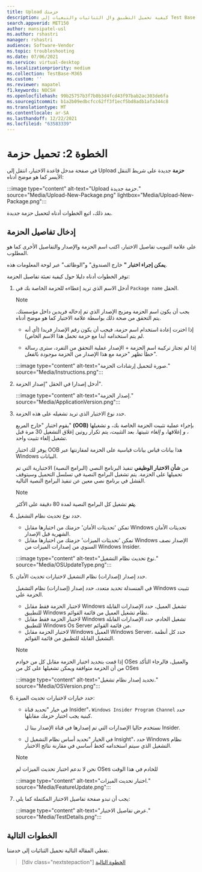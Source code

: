 ```yaml
---
title: Upload حزمتك
description: كيفية تحميل التطبيق وال الثنائيات والتبعيات إلى Test Base
search.appverid: MET150
author: mansipatel-usl
ms.author: rshastri
manager: rshastri
audience: Software-Vendor
ms.topic: troubleshooting
ms.date: 07/06/2021
ms.service: virtual-desktop
ms.localizationpriority: medium
ms.collection: TestBase-M365
ms.custom: ''
ms.reviewer: mapatel
f1.keywords: NOCSH
ms.openlocfilehash: 99b25757b3f7b0b3d4fcd43f97bab2ac303de6fa
ms.sourcegitcommit: b1a2b09edbcfcc62ff3f1ecf5bd8adb1afa344c8
ms.translationtype: MT
ms.contentlocale: ar-SA
ms.lasthandoff: 12/22/2021
ms.locfileid: "63583339"
---
```

# <a name="step-2-uploading-a-package"></a>الخطوة 2: تحميل حزمة

في صفحة مدخل قاعدة الاختبار، انتقل إلى Upload **حزمة** جديدة على شريط التنقل الأيسر كما هو موضح أدناه:

:::image type="content" alt-text="Upload حزمة جديدة." source="Media/Upload-New-Package.png" lightbox="Media/Upload-New-Package.png":::

بعد ذلك، اتبع الخطوات أدناه لتحميل حزمة جديدة.

## <a name="enter-details-for-your-package"></a>إدخال تفاصيل الحزمة

على علامة التبويب تفاصيل الاختبار، اكتب اسم الحزمة والإصدار والتفاصيل الأخرى كما هو المطلوب.

**يمكن إجراء اختبار "** خارج الصندوق" و"الوظائف" عبر لوحة المعلومات هذه.

توفر الخطوات أدناه دليلا حول كيفية تعبئة تفاصيل الحزمة:

1. أدخل الاسم الذي تريد إعطاءه للحزمة الخاصة بك في `Package name` الحقل.

    > [!NOTE]
    > يجب أن يكون اسم الحزمة ومزيج الإصدار الذي تم إدخاله فريدين داخل مؤسستك. يتم التحقق من صحة ذلك بواسطة علامة الاختيار كما هو موضح أدناه.

    - إذا اخترت إعادة استخدام اسم حزمة، فيجب أن يكون رقم الإصدار فريدا (أي أنه لم يتم استخدامه أبدا مع حزمة تحمل هذا الاسم الخاص).

    - إذا لم تجتاز تركيبة اسم الحزمة + الإصدار عملية التحقق من التفرد، سترى رسالة خطأ تظهر "حزمة مع هذا الإصدار من الحزمة *موجودة بالفعل".*

    :::image type="content" alt-text="صورة لتحميل إرشادات الحزمة." source="Media/Instructions.png":::

2. أدخل إصدارا في الحقل "إصدار الحزمة".

    :::image type="content" alt-text="إصدار الحزمة." source="Media/ApplicationVersion.png":::

3. حدد نوع الاختبار الذي تريد تشغيله على هذه الحزمة.

    يقوم اختبار "خارج المربع" **(OOB)** بإجراء عملية تثبيت الحزمة الخاصة بك، و تشغيلها *، و* إغلاقها، و *إلغاء* تثبيتها. بعد التثبيت، يتم تكرار روتين إغلاق التشغيل 30 مرة قبل تشغيل إلغاء تثبيت واحد.

    يوفر لك اختبار OOB هذا بيانات قياس بيانات قياسية على الحزمة لمقارنتها عبر Windows البيانات.

    من **شأن الاختبار الوظيفي** تنفيذ البرنامج النصي (البرامج النصية) الاختبارية التي تم تحميلها على الحزمة. يتم تشغيل البرامج النصية في تسلسل التحميل وسيتوقف الفشل في برنامج نصي معين عن تنفيذ البرامج النصية التالية.

    > [!NOTE]
    > **يتم** تشغيل كل البرامج النصية لمدة 80 دقيقة على الأكثر.

4. حدد نوع تحديث نظام التشغيل.

    - تمكن 'تحديثات الأمان' حزمتك من اختبارها مقابل Windows تحديثات الأمان الشهرية قبل الإصدار.
    - تمكن 'تحديثات الميزات' حزمتك من اختبارها مقابل Windows الإصدار نصف السنوي من إصدارات الميزات من Windows Insider.
    <!---
    Change to the correct picture
    -->
    :::image type="content" alt-text="نوع تحديث نظام التشغيل." source="Media/OSUpdateType.png":::

5. حدد إصدار (إصدارات) نظام التشغيل لاختبارات تحديث الأمان.

    في المنسدلة تحديد متعدد، حدد إصدار (إصدارات) نظام التشغيل Windows تثبيت الحزمة على.

    - لاختبار الحزمة فقط مقابل Windows تشغيل العميل، حدد الإصدارات القابلة للتطبيق Windows نظام تشغيل العميل من قائمة القوائم.
    - لاختبار الحزمة فقط مقابل Windows تشغيل الخادم، حدد الإصدارات القابلة للتطبيق Windows Os Server من قائمة القوائم.
    - لاختبار الحزمة مقابل Windows العميل Windows Server، حدد كل أنظمة التشغيل القابلة للتطبيق من قائمة القوائم.

    > [!NOTE]
    > إذا قمت بتحديد اختبار الحزمة مقابل كل من خوادم OSes والعميل، فالرجاء التأكد من أن الحزمة متوافقة ويمكن تشغيلها على كل من OSes

    :::image type="content" alt-text="تحديد إصدار نظام تشغيل." source="Media/OSVersion.png":::
    <!---
    Change to the correct picture
    -->

6. حدد خيارات لاختبارات تحديث الميزة:

    - في خيار "تحديد قناة Insider"، `Windows Insider Program Channel` حدد كبنية يجب اختبار حزمك مقابلها.

      نستخدم حاليا الإصدارات التي تم إصدارها في قناة الإصدار بيتا ل Insider.

    - في الخيار "تحديد أساس نظام التشغيل ل Insight"، حدد Windows نظام التشغيل الذي سيتم استخدامه كخط أساسي في مقارنة نتائج الاختبار.

    > [!NOTE]
    > نحن لا ندعم اختبار تحديث الميزات لم OSes للخادم في هذا الوقت
    <!---
    Note to actual note format for markdown
    -->
    <!---
    Change to the correct picture
    -->
    :::image type="content" alt-text="اختبار تحديث الميزات." source="Media/FeatureUpdate.png":::

7. يجب أن تبدو صفحة تفاصيل الاختبار المكتملة كما يلي:

    :::image type="content" alt-text="عرض تفاصيل الاختبار." source="Media/TestDetails.png":::

## <a name="next-steps"></a>الخطوات التالية

تغطي المقالة التالية تحميل الثنائيات إلى خدمتنا.

> [!div class="nextstepaction"]
> [الخطوة التالية](binaries.md)

<!---
Add button for next page
-->
